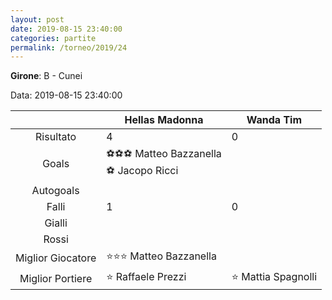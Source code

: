 ```yaml
---
layout: post
date: 2019-08-15 23:40:00
categories: partite
permalink: /torneo/2019/24
---
```

**Girone**: B - Cunei

Data: 2019-08-15 23:40:00

| | Hellas Madonna | Wanda Tim |
|:-----:|-----|-----|
Risultato|4|0
Goals|⚽⚽⚽ Matteo Bazzanella<br/>⚽ Jacopo Ricci|
Autogoals||
Falli|1|0
Gialli||
Rossi||
Miglior Giocatore|⭐⭐⭐ Matteo Bazzanella<br/>|
Miglior Portiere|⭐ Raffaele Prezzi<br/>|⭐ Mattia Spagnolli<br/>